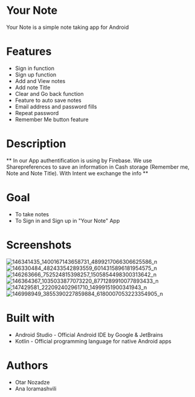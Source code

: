 # Your Note
Your Note is a simple note taking app for Android
# Features
- Sign in function
- Sign up function 
- Add and View notes
- Add note Title
- Clear and Go back function
- Feature to auto save notes
- Email address and password fills
- Repeat password 
- Remember Me button feature
# Description
** In our App authentification is using by Firebase. We use Sharepreferences to save an information in Cash storage (Remember me, Note and Note Title). With Intent we exchange the info ** 
# Goal
- To take notes
- To Sign in and Sign up in "Your Note" App
# Screenshots
![146341435_1400167143658731_4899217066306625586_n](https://user-images.githubusercontent.com/78607992/107062598-e95f1000-67f2-11eb-806d-3b2cd534cf2c.jpg)
![146330484_482433542893559_6014315896181954575_n](https://user-images.githubusercontent.com/78607992/107062596-e95f1000-67f2-11eb-9adb-fa7311660a3f.jpg)
![146263666_752524815398257_1505854498300313642_n](https://user-images.githubusercontent.com/78607992/107062594-e8c67980-67f2-11eb-902e-014bfb20ede5.jpg)
![146364367_1035033877073220_8771289910077893433_n](https://user-images.githubusercontent.com/78607992/107062608-ea903d00-67f2-11eb-8a6e-8da8e9bc0331.jpg)
![147429581_222092402961710_14999151900341943_n](https://user-images.githubusercontent.com/78607992/107062601-e9f7a680-67f2-11eb-9e8b-07c8df830ab1.jpg)
![146998949_3855390227859884_6180007053223354905_n](https://user-images.githubusercontent.com/78607992/107062599-e9f7a680-67f2-11eb-8580-14ef35783663.jpg)
# Built with
- Android Studio - Official Android IDE by Google & JetBrains
- Kotlin - Official programming language for native Android apps
# Authors
- Otar Nozadze
- Ana Ioramashvili
